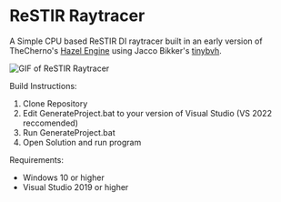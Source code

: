 # ReSTIR Raytracer
A Simple CPU based ReSTIR DI raytracer built in an early version of TheCherno's [Hazel Engine](https://github.com/TheCherno/Hazel) using Jacco Bikker's [tinybvh](https://github.com/jbikker/tinybvh).

![GIF of ReSTIR Raytracer](./Images/ReSTIR_Engine.gif)

Build Instructions:
1. Clone Repository
2. Edit GenerateProject.bat to your version of Visual Studio (VS 2022 reccomended)
3. Run GenerateProject.bat
4. Open Solution and run program

Requirements:
- Windows 10 or higher
- Visual Studio 2019 or higher
